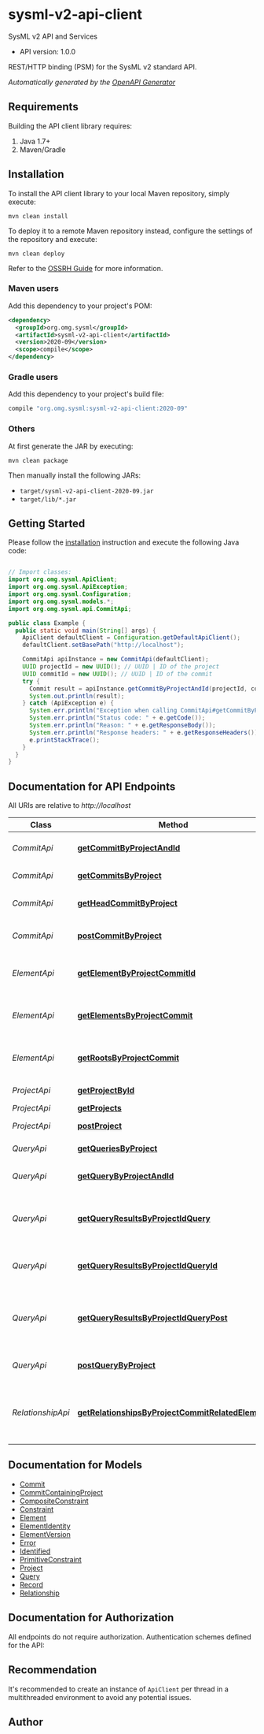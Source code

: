 # sysml-v2-api-client

SysML v2 API and Services
- API version: 1.0.0

REST/HTTP binding (PSM) for the SysML v2 standard API.


*Automatically generated by the [OpenAPI Generator](https://openapi-generator.tech)*


## Requirements

Building the API client library requires:
1. Java 1.7+
2. Maven/Gradle

## Installation

To install the API client library to your local Maven repository, simply execute:

```shell
mvn clean install
```

To deploy it to a remote Maven repository instead, configure the settings of the repository and execute:

```shell
mvn clean deploy
```

Refer to the [OSSRH Guide](http://central.sonatype.org/pages/ossrh-guide.html) for more information.

### Maven users

Add this dependency to your project's POM:

```xml
<dependency>
  <groupId>org.omg.sysml</groupId>
  <artifactId>sysml-v2-api-client</artifactId>
  <version>2020-09</version>
  <scope>compile</scope>
</dependency>
```

### Gradle users

Add this dependency to your project's build file:

```groovy
compile "org.omg.sysml:sysml-v2-api-client:2020-09"
```

### Others

At first generate the JAR by executing:

```shell
mvn clean package
```

Then manually install the following JARs:

* `target/sysml-v2-api-client-2020-09.jar`
* `target/lib/*.jar`

## Getting Started

Please follow the [installation](#installation) instruction and execute the following Java code:

```java

// Import classes:
import org.omg.sysml.ApiClient;
import org.omg.sysml.ApiException;
import org.omg.sysml.Configuration;
import org.omg.sysml.models.*;
import org.omg.sysml.api.CommitApi;

public class Example {
  public static void main(String[] args) {
    ApiClient defaultClient = Configuration.getDefaultApiClient();
    defaultClient.setBasePath("http://localhost");

    CommitApi apiInstance = new CommitApi(defaultClient);
    UUID projectId = new UUID(); // UUID | ID of the project
    UUID commitId = new UUID(); // UUID | ID of the commit
    try {
      Commit result = apiInstance.getCommitByProjectAndId(projectId, commitId);
      System.out.println(result);
    } catch (ApiException e) {
      System.err.println("Exception when calling CommitApi#getCommitByProjectAndId");
      System.err.println("Status code: " + e.getCode());
      System.err.println("Reason: " + e.getResponseBody());
      System.err.println("Response headers: " + e.getResponseHeaders());
      e.printStackTrace();
    }
  }
}

```

## Documentation for API Endpoints

All URIs are relative to *http://localhost*

Class | Method | HTTP request | Description
------------ | ------------- | ------------- | -------------
*CommitApi* | [**getCommitByProjectAndId**](docs/CommitApi.md#getCommitByProjectAndId) | **GET** /projects/{projectId}/commits/{commitId} | Get commit by project and ID
*CommitApi* | [**getCommitsByProject**](docs/CommitApi.md#getCommitsByProject) | **GET** /projects/{projectId}/commits | Get commits by project
*CommitApi* | [**getHeadCommitByProject**](docs/CommitApi.md#getHeadCommitByProject) | **GET** /projects/{projectId}/head | Get head commit by project
*CommitApi* | [**postCommitByProject**](docs/CommitApi.md#postCommitByProject) | **POST** /projects/{projectId}/commits | Create commit by project
*ElementApi* | [**getElementByProjectCommitId**](docs/ElementApi.md#getElementByProjectCommitId) | **GET** /projects/{projectId}/commits/{commitId}/elements/{elementId} | Get element by project, commit and ID
*ElementApi* | [**getElementsByProjectCommit**](docs/ElementApi.md#getElementsByProjectCommit) | **GET** /projects/{projectId}/commits/{commitId}/elements | Get elements by project and commit
*ElementApi* | [**getRootsByProjectCommit**](docs/ElementApi.md#getRootsByProjectCommit) | **GET** /projects/{projectId}/commits/{commitId}/roots | Get root elements by project and commit
*ProjectApi* | [**getProjectById**](docs/ProjectApi.md#getProjectById) | **GET** /projects/{projectId} | Get project by ID
*ProjectApi* | [**getProjects**](docs/ProjectApi.md#getProjects) | **GET** /projects | Get projects
*ProjectApi* | [**postProject**](docs/ProjectApi.md#postProject) | **POST** /projects | Create project
*QueryApi* | [**getQueriesByProject**](docs/QueryApi.md#getQueriesByProject) | **GET** /projects/{projectId}/queries | Get queries by project
*QueryApi* | [**getQueryByProjectAndId**](docs/QueryApi.md#getQueryByProjectAndId) | **GET** /projects/{projectId}/queries/{queryId} | Get query by project and ID
*QueryApi* | [**getQueryResultsByProjectIdQuery**](docs/QueryApi.md#getQueryResultsByProjectIdQuery) | **GET** /projects/{projectId}/query-results | Get query results by project and query definition
*QueryApi* | [**getQueryResultsByProjectIdQueryId**](docs/QueryApi.md#getQueryResultsByProjectIdQueryId) | **GET** /projects/{projectId}/queries/{queryId}/results | Get query results by project and query
*QueryApi* | [**getQueryResultsByProjectIdQueryPost**](docs/QueryApi.md#getQueryResultsByProjectIdQueryPost) | **POST** /projects/{projectId}/query-results | Get query results by project and query definition via POST
*QueryApi* | [**postQueryByProject**](docs/QueryApi.md#postQueryByProject) | **POST** /projects/{projectId}/queries | Create query by project
*RelationshipApi* | [**getRelationshipsByProjectCommitRelatedElement**](docs/RelationshipApi.md#getRelationshipsByProjectCommitRelatedElement) | **GET** /projects/{projectId}/commits/{commitId}/elements/{relatedElementId}/relationships | Get relationships by project, commit, and related element


## Documentation for Models

 - [Commit](docs/Commit.md)
 - [CommitContainingProject](docs/CommitContainingProject.md)
 - [CompositeConstraint](docs/CompositeConstraint.md)
 - [Constraint](docs/Constraint.md)
 - [Element](docs/Element.md)
 - [ElementIdentity](docs/ElementIdentity.md)
 - [ElementVersion](docs/ElementVersion.md)
 - [Error](docs/Error.md)
 - [Identified](docs/Identified.md)
 - [PrimitiveConstraint](docs/PrimitiveConstraint.md)
 - [Project](docs/Project.md)
 - [Query](docs/Query.md)
 - [Record](docs/Record.md)
 - [Relationship](docs/Relationship.md)


## Documentation for Authorization

All endpoints do not require authorization.
Authentication schemes defined for the API:

## Recommendation

It's recommended to create an instance of `ApiClient` per thread in a multithreaded environment to avoid any potential issues.

## Author



